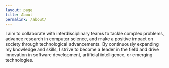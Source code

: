```yaml
---
layout: page
title: About
permalink: /about/
---
```


<!-- ![prof_pic](prof_pic.jpg) -->


I aim to collaborate with interdisciplinary teams to tackle complex problems, advance research in computer science, and make a positive impact on society through technological advancements. By continuously expanding my knowledge and skills, I strive to become a leader in the field and drive innovation in software development, artificial intelligence, or emerging technologies.


[jekyll-organization]: https://github.com/jekyll
